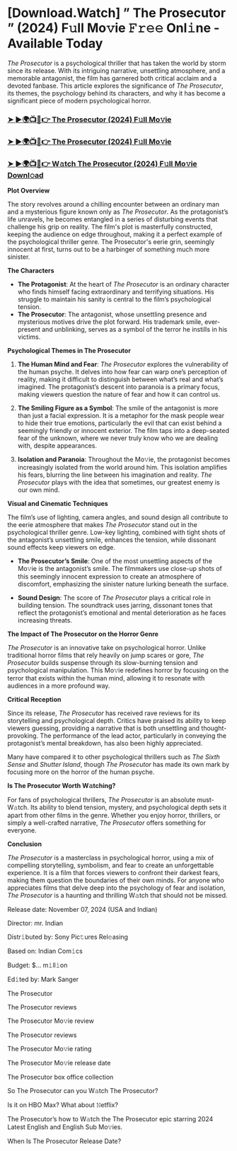 # [Download.Watch] ” The Prosecutor ” (2024) F𝚞ll Mo𝚟ie 𝙵𝚛𝚎𝚎 Onl𝚒ne - Available Today

*The Prosecutor* is a psychological thriller that has taken the world by storm since its release. With its intriguing narrative, unsettling atmosphere, and a memorable antagonist, the film has garnered both critical acclaim and a devoted fanbase. This article explores the significance of *The Prosecutor*, its themes, the psychology behind its characters, and why it has become a significant piece of modern psychological horror.

<h3><a href="https://t.co/sGuwF1Ze93">➤ ►🌍📺📱👉 The Prosecutor (2024) F𝚞ll Mo𝚟ie</a></h3>

<h3><a href="https://t.co/sGuwF1Ze93">➤ ►🌍📺📱👉 The Prosecutor (2024) F𝚞ll Mo𝚟ie</a></h3>

<h3><a href="https://t.co/sGuwF1Ze93">➤ ►🌍📺📱👉 W𝚊tch The Prosecutor (2024) F𝚞ll Mo𝚟ie Downl𝚘ad</a></h3>

**Plot Overview**

The story revolves around a chilling encounter between an ordinary man and a mysterious figure known only as *The Prosecutor*. As the protagonist’s life unravels, he becomes entangled in a series of disturbing events that challenge his grip on reality. The film's plot is masterfully constructed, keeping the audience on edge throughout, making it a perfect example of the psychological thriller genre. The Prosecutor's eerie grin, seemingly innocent at first, turns out to be a harbinger of something much more sinister.

**The Characters**

- **The Protagonist**: At the heart of *The Prosecutor* is an ordinary character who finds himself facing extraordinary and terrifying situations. His struggle to maintain his sanity is central to the film’s psychological tension.
- **The Prosecutor**: The antagonist, whose unsettling presence and mysterious motives drive the plot forward. His trademark smile, ever-present and unblinking, serves as a symbol of the terror he instills in his victims.

**Psychological Themes in The Prosecutor**

1. **The Human Mind and Fear**: *The Prosecutor* explores the vulnerability of the human psyche. It delves into how fear can warp one’s perception of reality, making it difficult to distinguish between what’s real and what’s imagined. The protagonist’s descent into paranoia is a primary focus, making viewers question the nature of fear and how it can control us.

2. **The Smiling Figure as a Symbol**: The smile of the antagonist is more than just a facial expression. It is a metaphor for the mask people wear to hide their true emotions, particularly the evil that can exist behind a seemingly friendly or innocent exterior. The film taps into a deep-seated fear of the unknown, where we never truly know who we are dealing with, despite appearances.

3. **Isolation and Paranoia**: Throughout the Mo𝚟ie, the protagonist becomes increasingly isolated from the world around him. This isolation amplifies his fears, blurring the line between his imagination and reality. *The Prosecutor* plays with the idea that sometimes, our greatest enemy is our own mind.

**Visual and Cinematic Techniques**

The film’s use of lighting, camera angles, and sound design all contribute to the eerie atmosphere that makes *The Prosecutor* stand out in the psychological thriller genre. Low-key lighting, combined with tight shots of the antagonist’s unsettling smile, enhances the tension, while dissonant sound effects keep viewers on edge.

- **The Prosecutor’s Smile**: One of the most unsettling aspects of the Mo𝚟ie is the antagonist’s smile. The filmmakers use close-up shots of this seemingly innocent expression to create an atmosphere of discomfort, emphasizing the sinister nature lurking beneath the surface.

- **Sound Design**: The score of *The Prosecutor* plays a critical role in building tension. The soundtrack uses jarring, dissonant tones that reflect the protagonist’s emotional and mental deterioration as he faces increasing threats.

**The Impact of The Prosecutor on the Horror Genre**

*The Prosecutor* is an innovative take on psychological horror. Unlike traditional horror films that rely heavily on jump scares or gore, *The Prosecutor* builds suspense through its slow-burning tension and psychological manipulation. This Mo𝚟ie redefines horror by focusing on the terror that exists within the human mind, allowing it to resonate with audiences in a more profound way.

**Critical Reception**

Since its release, *The Prosecutor* has received rave reviews for its storytelling and psychological depth. Critics have praised its ability to keep viewers guessing, providing a narrative that is both unsettling and thought-provoking. The performance of the lead actor, particularly in conveying the protagonist’s mental breakdown, has also been highly appreciated. 

Many have compared it to other psychological thrillers such as *The Sixth Sense* and *Shutter Island*, though *The Prosecutor* has made its own mark by focusing more on the horror of the human psyche.

**Is The Prosecutor Worth W𝚊tching?**

For fans of psychological thrillers, *The Prosecutor* is an absolute must-W𝚊tch. Its ability to blend tension, mystery, and psychological depth sets it apart from other films in the genre. Whether you enjoy horror, thrillers, or simply a well-crafted narrative, *The Prosecutor* offers something for everyone. 

**Conclusion**

*The Prosecutor* is a masterclass in psychological horror, using a mix of compelling storytelling, symbolism, and fear to create an unforgettable experience. It is a film that forces viewers to confront their darkest fears, making them question the boundaries of their own minds. For anyone who appreciates films that delve deep into the psychology of fear and isolation, *The Prosecutor* is a haunting and thrilling W𝚊tch that should not be missed.

Release date: November 07, 2024 (USA and Indian)

Director: mr. Indian

Distr𝚒buted by: Sony Pic𝚝ures Rel𝚎asing

Based on: Indian Com𝚒cs

Budget: $... m𝚒ll𝚒on

Ed𝚒ted by: Mark Sanger

The Prosecutor

The Prosecutor reviews

The Prosecutor Mo𝚟ie review

The Prosecutor reviews

The Prosecutor Mo𝚟ie rating

The Prosecutor Mo𝚟ie release date

The Prosecutor box office collection

So The Prosecutor can you W𝚊tch The Prosecutor?

Is it on HBO Max? What about 𝙽etflix?

The Prosecutor’s how to W𝚊tch the The Prosecutor epic starring 2024 Latest English and English Sub Mo𝚟ies.

When Is The Prosecutor Release Date?
